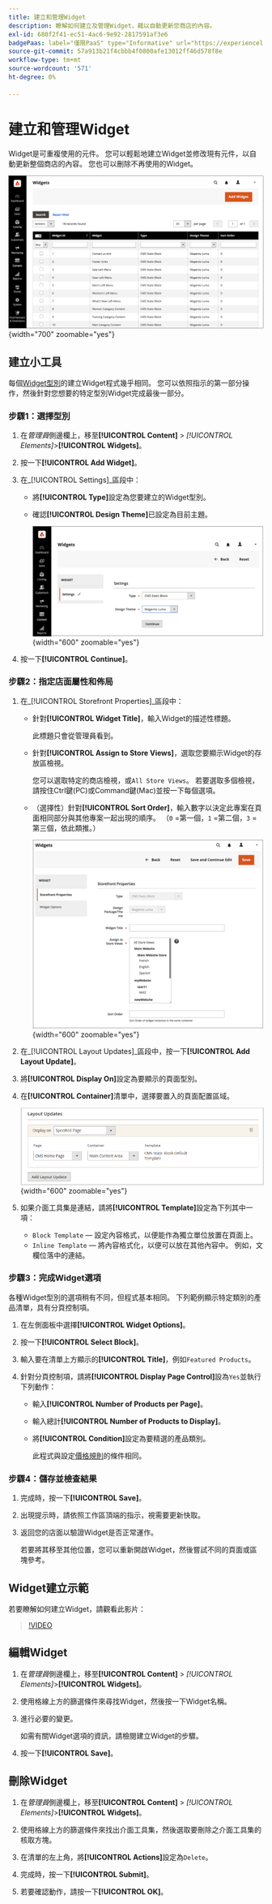 ```yaml
---
title: 建立和管理Widget
description: 瞭解如何建立及管理Widget，藉以自動更新您商店的內容。
exl-id: 680f2f41-ec51-4ac6-9e92-2817591af3e6
badgePaas: label="僅限PaaS" type="Informative" url="https://experienceleague.adobe.com/en/docs/commerce/user-guides/product-solutions" tooltip="僅適用於雲端專案(Adobe管理的PaaS基礎結構)和內部部署專案的Adobe Commerce 。"
source-git-commit: 57a913b21f4cbbb4f0800afe13012ff46d578f8e
workflow-type: tm+mt
source-wordcount: '571'
ht-degree: 0%

---
```


# 建立和管理Widget

Widget是可重複使用的元件。 您可以輕鬆地建立Widget並修改現有元件，以自動更新整個商店的內容。 您也可以刪除不再使用的Widget。

![介面工具集](./assets/widgets.png){width="700" zoomable="yes"}

## 建立小工具

每個[Widget型別](widgets.md#widget-types)的建立Widget程式幾乎相同。 您可以依照指示的第一部分操作，然後針對您想要的特定型別Widget完成最後一部分。

### 步驟1：選擇型別

1. 在&#x200B;_管理員_&#x200B;側邊欄上，移至&#x200B;**[!UICONTROL Content]** > _[!UICONTROL Elements]_>**[!UICONTROL Widgets]**。

1. 按一下&#x200B;**[!UICONTROL Add Widget]**。

1. 在&#x200B;_[!UICONTROL Settings]_區段中：

   - 將&#x200B;**[!UICONTROL Type]**&#x200B;設定為您要建立的Widget型別。

   - 確認&#x200B;**[!UICONTROL Design Theme]**&#x200B;已設定為目前主題。

     ![Widget設定](./assets/widget-settings.png){width="600" zoomable="yes"}

1. 按一下&#x200B;**[!UICONTROL Continue]**。

### 步驟2：指定店面屬性和佈局

1. 在&#x200B;_[!UICONTROL Storefront Properties]_區段中：

   - 針對&#x200B;**[!UICONTROL Widget Title]**，輸入Widget的描述性標題。

     此標題只會從管理員看到。

   - 針對&#x200B;**[!UICONTROL Assign to Store Views]**，選取您要顯示Widget的存放區檢視。

     您可以選取特定的商店檢視，或`All Store Views`。 若要選取多個檢視，請按住Ctrl鍵(PC)或Command鍵(Mac)並按一下每個選項。

   - （選擇性）針對&#x200B;**[!UICONTROL Sort Order]**，輸入數字以決定此專案在頁面相同部分與其他專案一起出現的順序。 （`0` =第一個，`1` =第二個，`3` =第三個，依此類推。）

     ![店面屬性](./assets/widget-storefront-properties.png){width="600" zoomable="yes"}

1. 在&#x200B;_[!UICONTROL Layout Updates]_區段中，按一下&#x200B;**[!UICONTROL Add Layout Update]**。

1. 將&#x200B;**[!UICONTROL Display On]**&#x200B;設定為要顯示的頁面型別。

1. 在&#x200B;**[!UICONTROL Container]**&#x200B;清單中，選擇要置入的頁面配置區域。

   ![配置更新](./assets/widget-layout-update-home-page.png){width="600" zoomable="yes"}

1. 如果介面工具集是連結，請將&#x200B;**[!UICONTROL Template]**&#x200B;設定為下列其中一項：

   - `Block Template` — 設定內容格式，以便能作為獨立單位放置在頁面上。
   - `Inline Template` — 將內容格式化，以便可以放在其他內容中。 例如，文欄位落中的連結。

### 步驟3：完成Widget選項

各種Widget型別的選項稍有不同，但程式基本相同。 下列範例顯示特定類別的產品清單，具有分頁控制項。

1. 在左側面板中選擇&#x200B;**[!UICONTROL Widget Options]**。

1. 按一下&#x200B;**[!UICONTROL Select Block]**。

1. 輸入要在清單上方顯示的&#x200B;**[!UICONTROL Title]**，例如`Featured Products`。

1. 針對分頁控制項，請將&#x200B;**[!UICONTROL Display Page Control]**&#x200B;設為`Yes`並執行下列動作：

   - 輸入&#x200B;**[!UICONTROL Number of Products per Page]**。

   - 輸入總計&#x200B;**[!UICONTROL Number of Products to Display]**。

   - 將&#x200B;**[!UICONTROL Condition]**&#x200B;設定為要精選的產品類別。

     此程式與設定[價格規則](../merchandising-promotions/price-rules-catalog.md)的條件相同。

### 步驟4：儲存並檢查結果

1. 完成時，按一下&#x200B;**[!UICONTROL Save]**。

1. 出現提示時，請依照工作區頂端的指示，視需要更新快取。

1. 返回您的店面以驗證Widget是否正常運作。

   若要將其移至其他位置，您可以重新開啟Widget，然後嘗試不同的頁面或區塊參考。

## Widget建立示範

若要瞭解如何建立Widget，請觀看此影片：

>[!VIDEO](https://video.tv.adobe.com/v/343786?quality=12&learn=on)

## 編輯Widget

1. 在&#x200B;_管理員_&#x200B;側邊欄上，移至&#x200B;**[!UICONTROL Content]** > _[!UICONTROL Elements]_>**[!UICONTROL Widgets]**。

1. 使用格線上方的篩選條件來尋找Widget，然後按一下Widget名稱。

1. 進行必要的變更。

   如需有關Widget選項的資訊，請檢閱建立Widget的步驟。

1. 按一下&#x200B;**[!UICONTROL Save]**。

## 刪除Widget

1. 在&#x200B;_管理員_&#x200B;側邊欄上，移至&#x200B;**[!UICONTROL Content]** > _[!UICONTROL Elements]_>**[!UICONTROL Widgets]**。

1. 使用格線上方的篩選條件來找出介面工具集，然後選取要刪除之介面工具集的核取方塊。

1. 在清單的左上角，將&#x200B;**[!UICONTROL Actions]**&#x200B;設定為`Delete`。

1. 完成時，按一下&#x200B;**[!UICONTROL Submit]**。

1. 若要確認動作，請按一下&#x200B;**[!UICONTROL OK]**。
